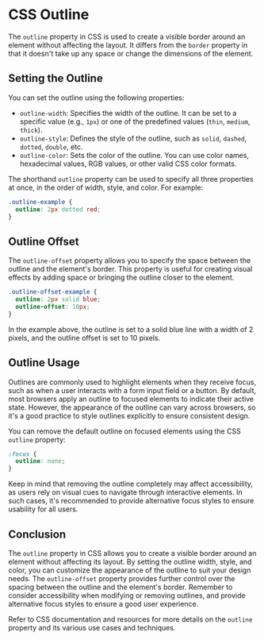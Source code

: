 # CSS Outline

The `outline` property in CSS is used to create a visible border around an element without affecting the layout. It differs from the `border` property in that it doesn't take up any space or change the dimensions of the element.

## Setting the Outline

You can set the outline using the following properties:

- `outline-width`: Specifies the width of the outline. It can be set to a specific value (e.g., `1px`) or one of the predefined values (`thin`, `medium`, `thick`).
- `outline-style`: Defines the style of the outline, such as `solid`, `dashed`, `dotted`, `double`, etc.
- `outline-color`: Sets the color of the outline. You can use color names, hexadecimal values, RGB values, or other valid CSS color formats.

The shorthand `outline` property can be used to specify all three properties at once, in the order of width, style, and color. For example:

```css
.outline-example {
  outline: 2px dotted red;
}
```

## Outline Offset

The `outline-offset` property allows you to specify the space between the outline and the element's border. This property is useful for creating visual effects by adding space or bringing the outline closer to the element.

```css
.outline-offset-example {
  outline: 2px solid blue;
  outline-offset: 10px;
}
```

In the example above, the outline is set to a solid blue line with a width of 2 pixels, and the outline offset is set to 10 pixels.

## Outline Usage

Outlines are commonly used to highlight elements when they receive focus, such as when a user interacts with a form input field or a button. By default, most browsers apply an outline to focused elements to indicate their active state. However, the appearance of the outline can vary across browsers, so it's a good practice to style outlines explicitly to ensure consistent design.

You can remove the default outline on focused elements using the CSS `outline` property:

```css
:focus {
  outline: none;
}
```

Keep in mind that removing the outline completely may affect accessibility, as users rely on visual cues to navigate through interactive elements. In such cases, it's recommended to provide alternative focus styles to ensure usability for all users.

## Conclusion

The `outline` property in CSS allows you to create a visible border around an element without affecting its layout. By setting the outline width, style, and color, you can customize the appearance of the outline to suit your design needs. The `outline-offset` property provides further control over the spacing between the outline and the element's border. Remember to consider accessibility when modifying or removing outlines, and provide alternative focus styles to ensure a good user experience.

Refer to CSS documentation and resources for more details on the `outline` property and its various use cases and techniques.


